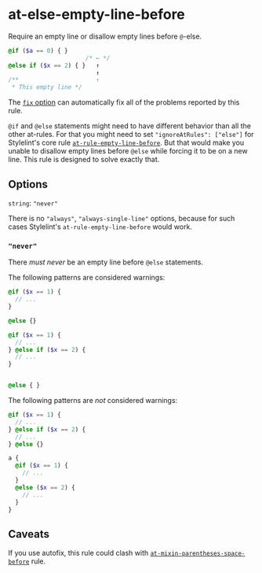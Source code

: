 # at-else-empty-line-before

Require an empty line or disallow empty lines before `@`-else.

```scss
@if ($a == 0) { }
                      /* ← */
@else if ($x == 2) { }   ↑
                         ↑
/**                      ↑
 * This empty line */
```

The [`fix` option](https://stylelint.io/user-guide/usage/options#fix) can automatically fix all of the problems reported by this rule.

`@if` and `@else` statements might need to have different behavior than all the other at-rules. For that you might need to set `"ignoreAtRules": ["else"]` for Stylelint's core rule [`at-rule-empty-line-before`](https://stylelint.io/user-guide/rules/at-rule-empty-line-before). But that would make you unable to disallow empty lines before `@else` while forcing it to be on a new line. This rule is designed to solve exactly that.

## Options

`string`: `"never"`

There is no `"always"`, `"always-single-line"` options, because for such cases Stylelint's `at-rule-empty-line-before` would work.

### `"never"`

There *must never* be an empty line before `@else` statements.

The following patterns are considered warnings:

```scss
@if ($x == 1) {
  // ...
}

@else {}
```
```scss
@if ($x == 1) {
  // ...
} @else if ($x == 2) {
  // ...
}


@else { }
```

The following patterns are *not* considered warnings:

```scss
@if ($x == 1) {
  // ...
} @else if ($x == 2) {
  // ...
} @else {}

a {
  @if ($x == 1) {
    // ...
  }
  @else ($x == 2) {
    // ...
  }
}
```

## Caveats

If you use autofix, this rule could clash with [`at-mixin-parentheses-space-before`](https://github.com/stylelint-scss/stylelint-scss/6.8.0/src/rules/at-mixin-parentheses-space-before/README.md) rule.
